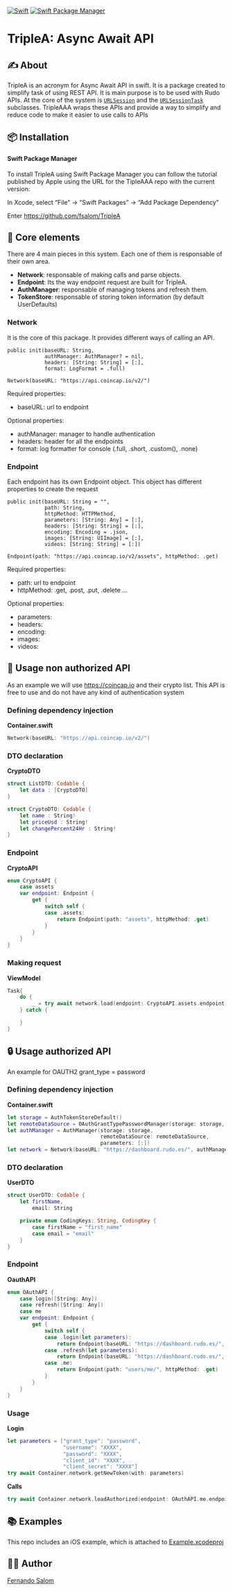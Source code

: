 [![Swift](https://img.shields.io/badge/Swift-5.3_5.4_5.5_5.6-orange?style=flat-square)](https://img.shields.io/badge/Swift-5.3_5.4_5.5_5.6-Orange?style=flat-square)
[![Swift Package Manager](https://img.shields.io/badge/Swift_Package_Manager-compatible-orange?style=flat-square)](https://img.shields.io/badge/Swift_Package_Manager-compatible-orange?style=flat-square)


# TripleA: Async Await API

## ✍️ About
TripleA is an acronym for Async Await API in swift. It is a package created to simplify task of using REST API.
It is main purpose is to be used with Rudo APIs.  At the core of the system is [`URLSession`](https://developer.apple.com/documentation/foundation/urlsession) and the [`URLSessionTask`](https://developer.apple.com/documentation/foundation/urlsessiontask) subclasses. 
TripleAAA wraps these APIs and provide a way to simplify and reduce code to make it easier to use calls to APIs

## 📦 Installation 

#### Swift Package Manager
To install TripleA using Swift Package Manager you can follow the tutorial published by Apple using the URL for the TipleAAA repo with the current version:

In Xcode, select “File” → “Swift Packages” → “Add Package Dependency”

Enter https://github.com/fsalom/TripleA

## 🦾 Core elements
There are 4 main pieces in this system. Each one of them is responsable of their own area.

- **Network**: responsable of making calls and parse objects.
- **Endpoint**: Its the way endpoint request are built for TripleA.
- **AuthManager**: responsable of managing tokens and refresh them.
- **TokenStore**: responsable of storing token information (by default UserDefaults)


### Network
It is the core of this package. It provides different ways of calling an API.

```
public init(baseURL: String,
            authManager: AuthManager? = nil,
            headers: [String: String] = [:],
            format: LogFormat = .full)
            
Network(baseURL: "https://api.coincap.io/v2/")
```

Required properties:
- baseURL: url to endpoint

Optional properties:
- authManager: manager to handle authentication
- headers: header for all the endpoints
- format: log formatter for console (.full, .short, .custom(), .none)

### Endpoint
Each endpoint has its own Endpoint object. This object has different properties to create the request

```
public init(baseURL: String = "",
            path: String,
            httpMethod: HTTPMethod,
            parameters: [String: Any] = [:],
            headers: [String: String] = [:],
            encoding: Encoding = .json,
            images: [String: UIImage] = [:],
            videos: [String: String] = [:])
            
Endpoint(path: "https://api.coincap.io/v2/assets", httpMethod: .get)
```

Required properties:
- path: url to endpoint
- httpMethod: .get, .post, .put, .delete ...

Optional properties:
- parameters: 
- headers: 
- encoding: 
- images: 
- videos: 

## 🚀 Usage non authorized API
As an example we will use https://coincap.io and their crypto list. This API is free to use and do not have any kind of authentication system

### Defining dependency injection
**Container.swift**
```swift
Network(baseURL: "https://api.coincap.io/v2/")
```

### DTO declaration
**CryptoDTO**
```swift
struct ListDTO: Codable {
    let data : [CryptoDTO]
}

struct CryptoDTO: Codable {
    let name : String!
    let priceUsd : String!
    let changePercent24Hr : String!
}
```

### Endpoint
**CryptoAPI**
```swift
enum CryptoAPI {
    case assets
    var endpoint: Endpoint {
        get {
            switch self {
            case .assets:
                return Endpoint(path: "assets", httpMethod: .get)
            }
        }
    }
}
```

### Making request
**ViewModel**
```swift
Task{
    do {
        _ = try await network.load(endpoint: CryptoAPI.assets.endpoint, of: ListDTO.self)
    } catch {

    }
}
```

## 🔒 Usage authorized API
An example for OAUTH2 grant_type = password

### Defining dependency injection
**Container.swift**
```swift
let storage = AuthTokenStoreDefault()
let remoteDataSource = OAuthGrantTypePasswordManager(storage: storage, startController: getLoginController(), refreshTokenEndpoint: OAuthAPI.refresh(parametersRefresh).endpoint, tokensEndPoint: OAuthAPI.login(parametersLogin).endpoint)
let authManager = AuthManager(storage: storage,
                              remoteDataSource: remoteDataSource,
                              parameters: [:])
let network = Network(baseURL: "https://dashboard.rudo.es/", authManager: authManager)
```

### DTO declaration
**UserDTO**
```swift
struct UserDTO: Codable {
    let firstName,
        email: String

    private enum CodingKeys: String, CodingKey {
        case firstName = "first_name"
        case email = "email"
    }
}
```

### Endpoint
**OauthAPI**
```swift
enum OAuthAPI {
    case login([String: Any])
    case refresh([String: Any])
    case me
    var endpoint: Endpoint {
        get {
            switch self {
            case .login(let parameters):
                return Endpoint(baseURL: "https://dashboard.rudo.es/", path: "auth/token/", httpMethod: .post, parameters: parameters)
            case .refresh(let parameters):
                return Endpoint(baseURL: "https://dashboard.rudo.es/", path: "auth/token/", httpMethod: .post, parameters: parameters)
            case .me:
                return Endpoint(path: "users/me/", httpMethod: .get)
            }
        }
    }
}
```

### Usage
**Login**
```swift
let parameters = ["grant_type": "password",
                  "username": "XXXX",
                  "password": "XXXX",
                  "client_id": "XXXX",
                  "client_secret": "XXXX"]
try await Container.network.getNewToken(with: parameters)
```

**Calls**
```swift
try await Container.network.loadAuthorized(endpoint: OAuthAPI.me.endpoint, of: UserDTO.self)
```

## 📚 Examples
This repo includes an iOS example, which is attached to [Example.xcodeproj](https://github.com/fsalom/TripleA/tree/main/Example)

## 👨‍💻 Author
[Fernando Salom](https://github.com/fsalom)
